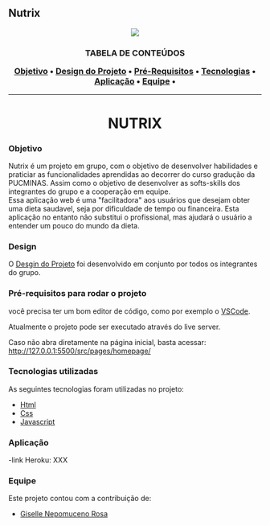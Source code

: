 ## Nutrix

<p align="center">

<img src="https://www.notion.so/Images-1a435e04da98431797cbdb1baf9ea487#df3d1b5f5d994a9a923f1860006fdda3" />
</p>

<h3 align="center">TABELA DE CONTEÚDOS
<p align="center">
 <a href="#objetivo">Objetivo</a> •
 <a href="#design">Design do Projeto</a> •
 <a href="#pré-requisitos">Pré-Requisitos</a> •
 <a href="#tecnologias">Tecnologias</a> •
 <a href="#aplicação">Aplicação</a> •
 <a href="#equipe">Equipe</a> •
</p>
</h3>

<hr>

<h1 align="center">NUTRIX</h1>

### Objetivo

<p> Nutrix é um projeto em grupo, com o objetivo de desenvolver habilidades e praticiar  as funcionalidades aprendidas ao decorrer do curso gradução da PUCMINAS. Assim  como o objetivo de desenvolver as softs-skills dos integrantes do grupo e a cooperação em equipe.<br> Essa aplicação web é uma "facilitadora" aos usuários que desejam obter uma dieta saudavel, seja por dificuldade de tempo ou financeira. Esta aplicação no entanto não substitui o profissional, mas ajudará o usuário a entender um pouco do mundo da dieta.</p>

### Design

O [Desgin do Projeto](https://www.figma.com/file/XMPmcHGCRv0BggPEw3QrWw/) foi desenvolvido em conjunto por todos os integrantes do grupo.

### Pré-requisitos para rodar o projeto

você precisa ter um bom editor de código, como por exemplo o [VSCode](https://code.visualstudio.com/).

Atualmente o projeto pode ser executado através do live server.

Caso não abra diretamente na página inicial, basta acessar:
http://127.0.0.1:5500/src/pages/homepage/

### Tecnologias utilizadas

As seguintes tecnologias foram utilizadas no projeto:

- [Html](https://www.w3schools.com/TAgs/default.asp)
- [Css](https://www.w3schools.com/cssref/)
- [Javascript](https://www.w3schools.com/js/)


### Aplicação

-link Heroku: XXX


### Equipe

Este projeto contou com a contribuição de:
<ul>
 <li><a href="https://www.linkedin.com/in/gisellenrosa/">Giselle Nepomuceno Rosa</a></li>

</ul>

